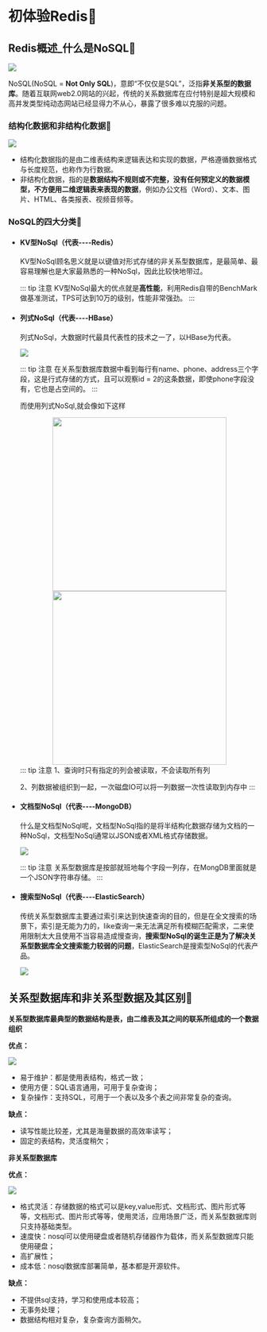 # 初体验Redis:tada:

## Redis概述_什么是NoSQL:gem:

![](./../../../.vuepress/public/images/redis/redis1.png)

NoSQL(NoSQL = **Not Only SQL**)，意即“不仅仅是SQL”，泛指**非关系型的数据库**。随着互联网web2.0网站的兴起，传统的关系数据库在应付特别是超大规模和高并发类型纯动态网站已经显得力不从心，暴露了很多难以克服的问题。

### 结构化数据和非结构化数据:ghost:

![](./../../../.vuepress/public/images/redis/redis2.png)

- 结构化数据指的是由二维表结构来逻辑表达和实现的数据，严格遵循数据格式与长度规范，也称作为行数据。
- 非结构化数据，指的是**数据结构不规则或不完整，没有任何预定义的数据模型，不方便用二维逻辑表来表现的数据**，例如办公文档（Word）、文本、图片、HTML、各类报表、视频音频等。

### NoSQL的四大分类:ghost:

- #### **KV型NoSql（代表----Redis）**

  KV型NoSql顾名思义就是以键值对形式存储的非关系型数据库，是最简单、最容易理解也是大家最熟悉的一种NoSql，因此比较快地带过。

  ::: tip  注意
  KV型NoSql最大的优点就是**高性能**，利用Redis自带的BenchMark做基准测试，TPS可达到10万的级别，性能非常强劲。
  :::

- #### **列式NoSql（代表----HBase）**

  列式NoSql，大数据时代最具代表性的技术之一了，以HBase为代表。
  
  ![](./../../../.vuepress/public/images/redis/redis3.png)
  
  ::: tip  注意
  在关系型数据库数据中看到每行有name、phone、address三个字段，这是行式存储的方式，且可以观察id = 2的这条数据，即使phone字段没有，它也是占空间的。
  :::
  
  而使用列式NoSql,就会像如下这样
  
  <div style="display:flex;justify-content:space-around;flex-wrap:wrap;">
      <img src="./../../../.vuepress/public/images/redis/redis4.png" style="width:350px"/>
      <img src="./../../../.vuepress/public/images/redis/redis5.png" style="width:350px"/>
  </div>
  ::: tip  注意
  1、查询时只有指定的列会被读取，不会读取所有列
  
  2、列数据被组织到一起，一次磁盘IO可以将一列数据一次性读取到内存中
  :::
  
- #### **文档型NoSql（代表----MongoDB）**

  什么是文档型NoSql呢，文档型NoSql指的是将半结构化数据存储为文档的一种NoSql，文档型NoSql通常以JSON或者XML格式存储数据。

  ![](./../../../.vuepress/public/images/redis/redis6.png)

  ::: tip  注意
  关系型数据库是按部就班地每个字段一列存，在MongDB里面就是一个JSON字符串存储。
  :::

- #### **搜索型NoSql（代表----ElasticSearch）**

  传统关系型数据库主要通过索引来达到快速查询的目的，但是在全文搜索的场景下，索引是无能为力的，like查询一来无法满足所有模糊匹配需求，二来使用限制太大且使用不当容易造成慢查询，**搜索型NoSql的诞生正是为了解决关系型数据库全文搜索能力较弱的问题**，ElasticSearch是搜索型NoSql的代表产品。

  ![](./../../../.vuepress/public/images/redis/redis7.png)

## 关系型数据库和非关系型数据及其区别:gem:

**关系型数据库最典型的数据结构是表，由二维表及其之间的联系所组成的一个数据组织** 

**优点：**

![](./../../../.vuepress/public/images/redis/redis8.png)

- 易于维护：都是使用表结构，格式一致；
- 使用方便：SQL语言通用，可用于复杂查询；
- 复杂操作：支持SQL，可用于一个表以及多个表之间非常复杂的查询。

**缺点：**

- 读写性能比较差，尤其是海量数据的高效率读写；
- 固定的表结构，灵活度稍欠；

**非关系型数据库**

**优点：**

![](./../../../.vuepress/public/images/redis/redis9.png)

- 格式灵活：存储数据的格式可以是key,value形式、文档形式、图片形式等等，文档形式、图片形式等等，使用灵活，应用场景广泛，而关系型数据库则只支持基础类型。
- 速度快：nosql可以使用硬盘或者随机存储器作为载体，而关系型数据库只能使用硬盘；
- 高扩展性；
- 成本低：nosql数据库部署简单，基本都是开源软件。

**缺点：**

- 不提供sql支持，学习和使用成本较高；
- 无事务处理；
- 数据结构相对复杂，复杂查询方面稍欠。



